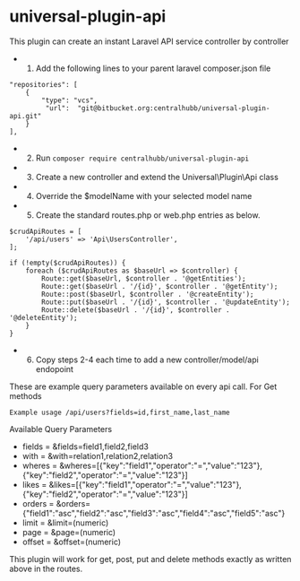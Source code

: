# universal-plugin-api
This plugin can create an instant Laravel API service controller by controller

- 1) Add the following lines to your parent laravel composer.json file

```
"repositories": [
    {
        "type": "vcs",
         "url":  "git@bitbucket.org:centralhubb/universal-plugin-api.git"
    }
],
```


- 2) Run `composer require centralhubb/universal-plugin-api`
- 3) Create a new controller and extend the Universal\Plugin\Api class 
- 4) Override the $modelName with your selected model name
- 5) Create the standard routes.php or web.php entries as below.

```
$crudApiRoutes = [
    '/api/users' => 'Api\UsersController',
];

if (!empty($crudApiRoutes)) {
    foreach ($crudApiRoutes as $baseUrl => $controller) {
        Route::get($baseUrl, $controller . '@getEntities');
        Route::get($baseUrl . '/{id}', $controller . '@getEntity');
        Route::post($baseUrl, $controller . '@createEntity');
        Route::put($baseUrl . '/{id}', $controller . '@updateEntity');
        Route::delete($baseUrl . '/{id}', $controller . '@deleteEntity');
    }
}
```

- 6) Copy steps 2-4 each time to add a new controller/model/api endopoint

These are example query parameters available on every api call. For Get methods

`Example usage /api/users?fields=id,first_name,last_name`


Available Query Parameters

 * fields = &fields=field1,field2,field3
 * with   = &with=relation1,relation2,relation3
 * wheres = &wheres=[{"key":"field1","operator":"=","value":"123"},{"key":"field2","operator":"=","value":"123"}]
 * likes  = &likes=[{"key":"field1","operator":"=","value":"123"},{"key":"field2","operator":"=","value":"123"}]
 * orders = &orders={"field1":"asc","field2":"asc","field3":"asc","field4":"asc","field5":"asc"}
 * limit  = &limit=(numeric)
 * page   = &page=(numeric)
 * offset = &offset=(numeric)
 
 This plugin will work for get, post, put and delete methods exactly as written above in the routes.